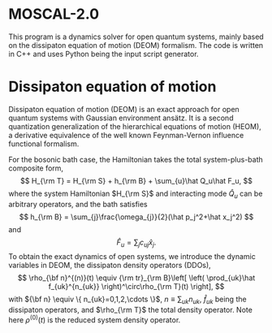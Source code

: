 # MOSCAL-2.0

This program is a dynamics solver for open quantum systems, mainly based on the dissipaton equation of motion (DEOM) formalism. The code is written in C++ and uses Python being the input script generator.

# Dissipaton equation of motion

Dissipaton equation of motion (DEOM) is an exact approach for open quantum systems with Gaussian environment ansätz. It is a second quantization generalization of the hierarchical equations of motion (HEOM), a derivative equivalence of the well known Feynman-Vernon influence functional formalism. 

For the bosonic bath case, the Hamiltonian takes the total system-plus-bath composite form, 
$$
H_{\rm T} = H_{\rm S} + h_{\rm B} + \sum_{u}\hat Q_u\hat F_u,
$$
where the system Hamiltonian $H_{\rm S}$ and interacting mode $\hat Q_u$ can be arbitrary operators, and the bath satisfies
$$
h_{\rm B} = \sum_{j}\frac{\omega_{j}}{2}(\hat p_j^2+\hat x_j^2)
$$
and 
$$
\hat F_u = \sum_{j}c_{uj}\hat x_j.
$$
To obtain the exact dynamics of open systems, we introduce the dynamic variables in DEOM, the dissipaton density operators (DDOs), 
$$
\rho_{\bf n}^{(n)}(t) \equiv {\rm tr}_{\rm B}\left[ \left( \prod_{uk}\hat f_{uk}^{n_{uk}} \right)^\circ\rho_{\rm T}(t) \right],
$$
with ${\bf n} \equiv \{ n_{uk}=0,1,2,\cdots \}$, $n\equiv \sum_{uk}n_{uk}$, $\hat f_{uk}$ being the dissipaton operators, and $\rho_{\rm T}$ the total density operator. Note here $\rho^{(0)}(t)$ is the reduced system density operator.
